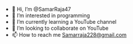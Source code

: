 - 👋 Hi, I’m @SamarRaja47
- 👀 I’m interested in programming
- 🌱 I’m currently learning a YouTube channel
- 💞️ I’m looking to collaborate on YouTube
- 📫 How to reach me Samarraja228@gmail.com

<!---
SamarRaja47/SamarRaja47 is a ✨ special ✨ repository because its `README.md` (this file) appears on your GitHub profile.
You can click the Preview link to take a look at your changes.
--->
